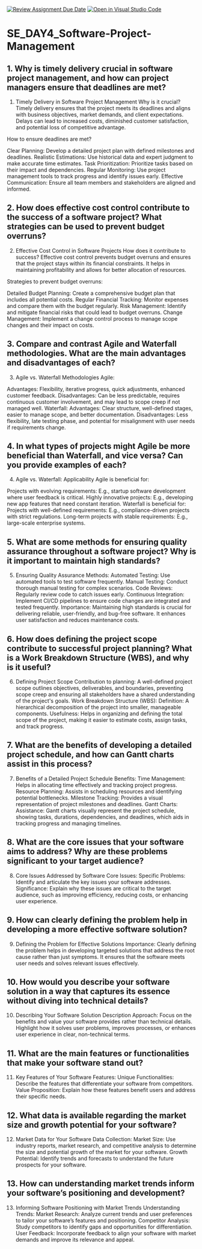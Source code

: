 [![Review Assignment Due Date](https://classroom.github.com/assets/deadline-readme-button-22041afd0340ce965d47ae6ef1cefeee28c7c493a6346c4f15d667ab976d596c.svg)](https://classroom.github.com/a/9pw6JKcu)
[![Open in Visual Studio Code](https://classroom.github.com/assets/open-in-vscode-2e0aaae1b6195c2367325f4f02e2d04e9abb55f0b24a779b69b11b9e10269abc.svg)](https://classroom.github.com/online_ide?assignment_repo_id=15713045&assignment_repo_type=AssignmentRepo)
# SE_DAY4_Software-Project-Management
## 1. Why is timely delivery crucial in software project management, and how can project managers ensure that deadlines are met?
1. Timely Delivery in Software Project Management
Why is it crucial? Timely delivery ensures that the project meets its deadlines and aligns with business objectives, market demands, and client expectations. Delays can lead to increased costs, diminished customer satisfaction, and potential loss of competitive advantage.

How to ensure deadlines are met?

Clear Planning: Develop a detailed project plan with defined milestones and deadlines.
Realistic Estimations: Use historical data and expert judgment to make accurate time estimates.
Task Prioritization: Prioritize tasks based on their impact and dependencies.
Regular Monitoring: Use project management tools to track progress and identify issues early.
Effective Communication: Ensure all team members and stakeholders are aligned and informed.

## 2. How does effective cost control contribute to the success of a software project? What strategies can be used to prevent budget overruns?

2. Effective Cost Control in Software Projects
How does it contribute to success? Effective cost control prevents budget overruns and ensures that the project stays within its financial constraints. It helps in maintaining profitability and allows for better allocation of resources.

Strategies to prevent budget overruns:

Detailed Budget Planning: Create a comprehensive budget plan that includes all potential costs.
Regular Financial Tracking: Monitor expenses and compare them with the budget regularly.
Risk Management: Identify and mitigate financial risks that could lead to budget overruns.
Change Management: Implement a change control process to manage scope changes and their impact on costs.

## 3. Compare and contrast Agile and Waterfall methodologies. What are the main advantages and disadvantages of each?

3. Agile vs. Waterfall Methodologies
Agile:

Advantages: Flexibility, iterative progress, quick adjustments, enhanced customer feedback.
Disadvantages: Can be less predictable, requires continuous customer involvement, and may lead to scope creep if not managed well.
Waterfall:
Advantages: Clear structure, well-defined stages, easier to manage scope, and better documentation.
Disadvantages: Less flexibility, late testing phase, and potential for misalignment with user needs if requirements change.

## 4. In what types of projects might Agile be more beneficial than Waterfall, and vice versa? Can you provide examples of each?
4. Agile vs. Waterfall: Applicability
Agile is beneficial for:

Projects with evolving requirements: E.g., startup software development where user feedback is critical.
Highly innovative projects: E.g., developing new app features that need constant iteration.
Waterfall is beneficial for:
Projects with well-defined requirements: E.g., compliance-driven projects with strict regulations.
Long-term projects with stable requirements: E.g., large-scale enterprise systems.
## 5. What are some methods for ensuring quality assurance throughout a software project? Why is it important to maintain high standards?
5. Ensuring Quality Assurance
Methods:
Automated Testing: Use automated tools to test software frequently.
Manual Testing: Conduct thorough manual testing for complex scenarios.
Code Reviews: Regularly review code to catch issues early.
Continuous Integration: Implement CI/CD pipelines to ensure code changes are integrated and tested frequently.
Importance: Maintaining high standards is crucial for delivering reliable, user-friendly, and bug-free software. It enhances user satisfaction and reduces maintenance costs.

## 6. How does defining the project scope contribute to successful project planning? What is a Work Breakdown Structure (WBS), and why is it useful?
6. Defining Project Scope
Contribution to planning: A well-defined project scope outlines objectives, deliverables, and boundaries, preventing scope creep and ensuring all stakeholders have a shared understanding of the project's goals.
Work Breakdown Structure (WBS):
Definition: A hierarchical decomposition of the project into smaller, manageable components.
Usefulness: Helps in organizing and defining the total scope of the project, making it easier to estimate costs, assign tasks, and track progress.

## 7. What are the benefits of developing a detailed project schedule, and how can Gantt charts assist in this process?
7. Benefits of a Detailed Project Schedule
Benefits:
Time Management: Helps in allocating time effectively and tracking project progress.
Resource Planning: Assists in scheduling resources and identifying potential bottlenecks.
Milestone Tracking: Provides a visual representation of project milestones and deadlines.
Gantt Charts:
Assistance: Gantt charts visually represent the project schedule, showing tasks, durations, dependencies, and deadlines, which aids in tracking progress and managing timelines.
## 8. What are the core issues that your software aims to address? Why are these problems significant to your target audience?
8. Core Issues Addressed by Software
Core Issues:
Specific Problems: Identify and articulate the key issues your software addresses.
Significance: Explain why these issues are critical to the target audience, such as improving efficiency, reducing costs, or enhancing user experience.

## 9. How can clearly defining the problem help in developing a more effective software solution?
9. Defining the Problem for Effective Solutions
Importance: Clearly defining the problem helps in developing targeted solutions that address the root cause rather than just symptoms. It ensures that the software meets user needs and solves relevant issues effectively.

## 10. How would you describe your software solution in a way that captures its essence without diving into technical details?
10. Describing Your Software Solution
Description Approach: Focus on the benefits and value your software provides rather than technical details. Highlight how it solves user problems, improves processes, or enhances user experience in clear, non-technical terms.

## 11. What are the main features or functionalities that make your software stand out?
11. Key Features of Your Software
Features:
Unique Functionalities: Describe the features that differentiate your software from competitors.
Value Proposition: Explain how these features benefit users and address their specific needs.

## 12. What data is available regarding the market size and growth potential for your software?
12. Market Data for Your Software
Data Collection:
Market Size: Use industry reports, market research, and competitive analysis to determine the size and potential growth of the market for your software.
Growth Potential: Identify trends and forecasts to understand the future prospects for your software.

## 13. How can understanding market trends inform your software’s positioning and development?
13. Informing Software Positioning with Market Trends
Understanding Trends:
Market Research: Analyze current trends and user preferences to tailor your software’s features and positioning.
Competitor Analysis: Study competitors to identify gaps and opportunities for differentiation.
User Feedback: Incorporate feedback to align your software with market demands and improve its relevance and appeal.
